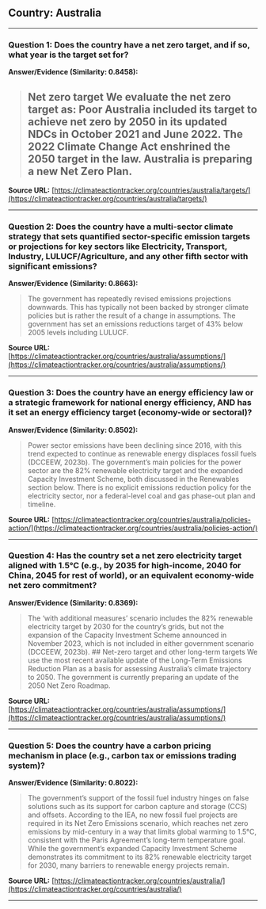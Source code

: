 ## Country: Australia

---
### Question 1: Does the country have a net zero target, and if so, what year is the target set for?

**Answer/Evidence (Similarity: 0.8458):**
> ## Net zero target   We evaluate the net zero target as: **Poor**   Australia included its target to achieve net zero by 2050 in its updated NDCs in October 2021 and June 2022. The 2022 Climate Change Act enshrined the 2050 target in the law. Australia is preparing a new Net Zero Plan.

**Source URL:** [https://climateactiontracker.org/countries/australia/targets/](https://climateactiontracker.org/countries/australia/targets/)

---
### Question 2: Does the country have a multi-sector climate strategy that sets quantified sector-specific emission targets or projections for key sectors like Electricity, Transport, Industry, LULUCF/Agriculture, and any other fifth sector with significant emissions?

**Answer/Evidence (Similarity: 0.8663):**
> The government has repeatedly revised emissions projections downwards. This has typically not been backed by stronger climate policies but is rather the result of a change in assumptions. The government has set an emissions reductions target of 43% below 2005 levels including LULUCF.

**Source URL:** [https://climateactiontracker.org/countries/australia/assumptions/](https://climateactiontracker.org/countries/australia/assumptions/)

---
### Question 3: Does the country have an energy efficiency law or a strategic framework for national energy efficiency, AND has it set an energy efficiency target (economy-wide or sectoral)?

**Answer/Evidence (Similarity: 0.8502):**
> Power sector emissions have been declining since 2016, with this trend expected to continue as renewable energy displaces fossil fuels (DCCEEW, 2023b). The government’s main policies for the power sector are the 82% renewable electricity target and the expanded Capacity Investment Scheme, both discussed in the Renewables section below. There is no explicit emissions reduction policy for the electricity sector, nor a federal-level coal and gas phase-out plan and timeline.

**Source URL:** [https://climateactiontracker.org/countries/australia/policies-action/](https://climateactiontracker.org/countries/australia/policies-action/)

---
### Question 4: Has the country set a net zero electricity target aligned with 1.5°C (e.g., by 2035 for high-income, 2040 for China, 2045 for rest of world), or an equivalent economy-wide net zero commitment?

**Answer/Evidence (Similarity: 0.8369):**
> The ‘with additional measures’ scenario includes the 82% renewable electricity target by 2030 for the country’s grids, but not the expansion of the Capacity Investment Scheme announced in November 2023, which is not included in either government scenario (DCCEEW, 2023b). ## Net-zero target and other long-term targets   We use the most recent available update of the Long-Term Emissions Reduction Plan as a basis for assessing Australia’s climate trajectory to 2050. The government is currently preparing an update of the 2050 Net Zero Roadmap.

**Source URL:** [https://climateactiontracker.org/countries/australia/assumptions/](https://climateactiontracker.org/countries/australia/assumptions/)

---
### Question 5: Does the country have a carbon pricing mechanism in place (e.g., carbon tax or emissions trading system)?

**Answer/Evidence (Similarity: 0.8022):**
> The government’s support of the fossil fuel industry hinges on false solutions such as its support for carbon capture and storage (CCS) and offsets. According to the IEA, no new fossil fuel projects are required in its Net Zero Emissions scenario, which reaches net zero emissions by mid-century in a way that limits global warming to 1.5°C, consistent with the Paris Agreement’s long-term temperature goal. While the government’s expanded Capacity Investment Scheme demonstrates its commitment to its 82% renewable electricity target for 2030, many barriers to renewable energy projects remain.

**Source URL:** [https://climateactiontracker.org/countries/australia/](https://climateactiontracker.org/countries/australia/)

---
